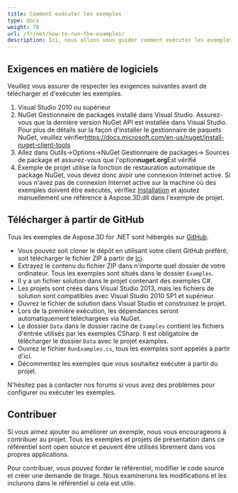 ```yaml
---
title: Comment exécuter les exemples
type: docs
weight: 70
url: /fr/net/how-to-run-the-examples/
description: Ici, nous allons vous guider comment exécuter les exemples de Aspose.3D for .NET.
---
```

##  **Exigences en matière de logiciels**
Veuillez vous assurer de respecter les exigences suivantes avant de télécharger et d'exécuter les exemples.

1. Visual Studio 2010 ou supérieur
1. NuGet Gestionnaire de packages installé dans Visual Studio. Assurez-vous que la dernière version NuGet API est installée dans Visual Studio. Pour plus de détails sur la façon d'installer le gestionnaire de paquets NuGet, veuillez vérifier<https://docs.microsoft.com/en-us/nuget/install-nuget-client-tools>
1. Allez dans Outils->Options->NuGet Gestionnaire de packages-> Sources de package et assurez-vous que l'option**nuget.org**Est vérifié
1. Exemple de projet utilise la fonction de restauration automatique de package NuGet, vous devez donc avoir une connexion Internet active. Si vous n'avez pas de connexion Internet active sur la machine où des exemples doivent être exécutés, vérifiez [Installation](/3d/fr/net/installation/) et ajoutez manuellement une référence à Aspose.3D.dll dans l'exemple de projet.
##  **Télécharger à partir de GitHub**
Tous les exemples de Aspose.3D for .NET sont hébergés sur [GitHub](https://github.com/aspose-3d/Aspose.3D-for-.NET).

- Vous pouvez soit cloner le dépôt en utilisant votre client GitHub préféré, soit télécharger le fichier ZIP à partir de [Ici](https://github.com/aspose-3d/Aspose.3D-for-.NET/archive/master.zip).
- Extrayez le contenu du fichier ZIP dans n'importe quel dossier de votre ordinateur. Tous les exemples sont situés dans le dossier `Examples`.
- Il y a un fichier solution dans le projet contenant des exemples C#.
- Les projets sont créés dans Visual Studio 2013, mais les fichiers de solution sont compatibles avec Visual Studio 2010 SP1 et supérieur.
- Ouvrez le fichier de solution dans Visual Studio et construisez le projet.
- Lors de la première exécution, les dépendances seront automatiquement téléchargées via NuGet.
- Le dossier `Data` dans le dossier racine de `Examples` contient les fichiers d'entrée utilisés par les exemples CSharp. Il est obligatoire de télécharger le dossier `Data` avec le projet examples.
- Ouvrez le fichier `RunExamples.cs`, tous les exemples sont appelés à partir d'ici.
- Décommentez les exemples que vous souhaitez exécuter à partir du projet.

N'hésitez pas à contacter nos forums si vous avez des problèmes pour configurer ou exécuter les exemples.
##  **Contribuer**
Si vous aimez ajouter ou améliorer un exemple, nous vous encourageons à contribuer au projet. Tous les exemples et projets de présentation dans ce référentiel sont open source et peuvent être utilisés librement dans vos propres applications.

Pour contribuer, vous pouvez forder le référentiel, modifier le code source et créer une demande de tirage. Nous examinerons les modifications et les inclurons dans le référentiel si cela est utile.
